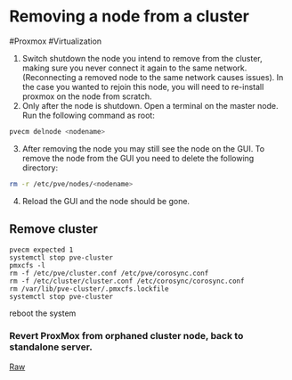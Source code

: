 # Removing a node from a cluster
#Proxmox #Virtualization 

1. Switch shutdown the node you intend to remove from the cluster, making sure you never connect it again to the same network. (Reconnecting a removed node to the same network causes issues). In the case you wanted to rejoin this node, you will need to re-install proxmox on the node from scratch.
2. Only after the node is shutdown. Open a terminal on the master node. Run the following command as root: 
```bash
pvecm delnode <nodename>
```
3. After removing the node you may still see the node on the GUI. To remove the node from the GUI you need to delete the following directory:
```bash
rm -r /etc/pve/nodes/<nodename>
```
4. Reload the GUI and the node should be gone.

## Remove cluster
```
pvecm expected 1
systemctl stop pve-cluster 
pmxcfs -l
rm -f /etc/pve/cluster.conf /etc/pve/corosync.conf
rm -f /etc/cluster/cluster.conf /etc/corosync/corosync.conf
rm /var/lib/pve-cluster/.pmxcfs.lockfile
systemctl stop pve-cluster 
```

reboot the system


### Revert ProxMox from orphaned cluster node, back to standalone server.

[Raw](https://gist.github.com/RobSeder/ec95bf6600b1546186d6f8c7f0706c97/raw/1f5053dc7b80ec05427d2d2135f2897a4a8ee0a9/revert.sh)